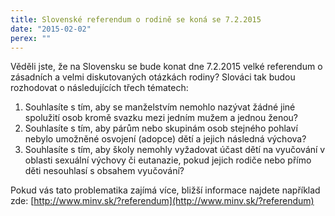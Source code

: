 ```yaml
---
title: Slovenské referendum o rodině se koná se 7.2.2015
date: "2015-02-02"
perex: ""
---
```




Věděli jste, že na Slovensku se bude konat dne 7.2.2015 velké referendum o zásadních a velmi diskutovaných otázkách rodiny? Slováci tak budou rozhodovat o následujících třech tématech:


1. Souhlasíte s tím, aby se manželstvím nemohlo nazývat žádné jiné spolužití osob kromě svazku mezi jedním mužem a jednou ženou?
1. Souhlasíte s tím, aby párům nebo skupinám osob stejného pohlaví nebylo umožněné osvojení (adopce) dětí a jejich následná výchova?
1. Souhlasíte s tím, aby školy nemohly vyžadovat účast dětí na vyučování v oblasti sexuální výchovy či eutanazie, pokud jejich rodiče nebo přímo děti nesouhlasí s obsahem vyučování?

Pokud vás tato problematika zajímá více, bližší informace najdete například zde: [http://www.minv.sk/?referendum](http://www.minv.sk/?referendum) 


